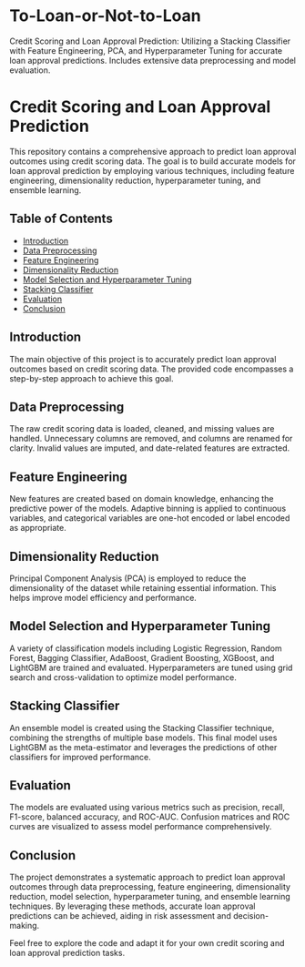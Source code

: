 # To-Loan-or-Not-to-Loan
Credit Scoring and Loan Approval Prediction: Utilizing a Stacking Classifier with Feature Engineering, PCA, and Hyperparameter Tuning for accurate loan approval predictions. Includes extensive data preprocessing and model evaluation.

# Credit Scoring and Loan Approval Prediction

This repository contains a comprehensive approach to predict loan approval outcomes using credit scoring data. The goal is to build accurate models for loan approval prediction by employing various techniques, including feature engineering, dimensionality reduction, hyperparameter tuning, and ensemble learning.

## Table of Contents

- [Introduction](#introduction)
- [Data Preprocessing](#data-preprocessing)
- [Feature Engineering](#feature-engineering)
- [Dimensionality Reduction](#dimensionality-reduction)
- [Model Selection and Hyperparameter Tuning](#model-selection-and-hyperparameter-tuning)
- [Stacking Classifier](#stacking-classifier)
- [Evaluation](#evaluation)
- [Conclusion](#conclusion)

## Introduction

The main objective of this project is to accurately predict loan approval outcomes based on credit scoring data. The provided code encompasses a step-by-step approach to achieve this goal.

## Data Preprocessing

The raw credit scoring data is loaded, cleaned, and missing values are handled. Unnecessary columns are removed, and columns are renamed for clarity. Invalid values are imputed, and date-related features are extracted.

## Feature Engineering

New features are created based on domain knowledge, enhancing the predictive power of the models. Adaptive binning is applied to continuous variables, and categorical variables are one-hot encoded or label encoded as appropriate.

## Dimensionality Reduction

Principal Component Analysis (PCA) is employed to reduce the dimensionality of the dataset while retaining essential information. This helps improve model efficiency and performance.

## Model Selection and Hyperparameter Tuning

A variety of classification models including Logistic Regression, Random Forest, Bagging Classifier, AdaBoost, Gradient Boosting, XGBoost, and LightGBM are trained and evaluated. Hyperparameters are tuned using grid search and cross-validation to optimize model performance.

## Stacking Classifier

An ensemble model is created using the Stacking Classifier technique, combining the strengths of multiple base models. This final model uses LightGBM as the meta-estimator and leverages the predictions of other classifiers for improved performance.

## Evaluation

The models are evaluated using various metrics such as precision, recall, F1-score, balanced accuracy, and ROC-AUC. Confusion matrices and ROC curves are visualized to assess model performance comprehensively.

## Conclusion

The project demonstrates a systematic approach to predict loan approval outcomes through data preprocessing, feature engineering, dimensionality reduction, model selection, hyperparameter tuning, and ensemble learning techniques. By leveraging these methods, accurate loan approval predictions can be achieved, aiding in risk assessment and decision-making.

Feel free to explore the code and adapt it for your own credit scoring and loan approval prediction tasks.
